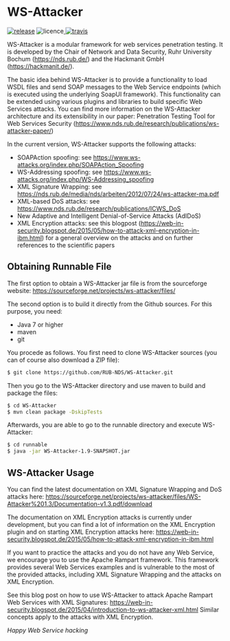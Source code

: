 # WS-Attacker

[![release](https://img.shields.io/badge/Release-v1.8-blue.svg)](https://github.com/RUB-NDS/WS-Attacker/releases)
![licence](https://img.shields.io/badge/License-GPLv2-brightgreen.svg)[ ![travis](https://travis-ci.org/RUB-NDS/WS-Attacker.svg?branch=master)](https://travis-ci.org/RUB-NDS/WS-Attacker)

WS-Attacker is a modular framework for web services penetration testing. It is
developed by the Chair of Network and Data Security, Ruhr University Bochum
(https://nds.rub.de/) and the Hackmanit GmbH (https://hackmanit.de/).

The basic idea behind WS-Attacker is to provide a functionality to load WSDL
files and send SOAP messages to the Web Service endpoints (which is executed
using the underlying SoapUI framework). This functionality can be extended using
various plugins and libraries to build specific Web Services attacks. You can
find more information on the WS-Attacker architecture and its extensibility in
our paper: Penetration Testing Tool for Web Services Security
(https://www.nds.rub.de/research/publications/ws-attacker-paper/)

In the current version, WS-Attacker supports the following attacks:

- SOAPAction spoofing: see
  https://www.ws-attacks.org/index.php/SOAPAction_Spoofing
- WS-Addressing spoofing: see
  https://www.ws-attacks.org/index.php/WS-Addressing_spoofing
- XML Signature Wrapping: see
  https://nds.rub.de/media/nds/arbeiten/2012/07/24/ws-attacker-ma.pdf
- XML-based DoS attacks: see
  https://www.nds.rub.de/research/publications/ICWS_DoS
- New Adaptive and Intelligent Denial-of-Service Attacks (AdIDoS)
- XML Encryption attacks: see this blogpost
  (https://web-in-security.blogspot.de/2015/05/how-to-attack-xml-encryption-in-ibm.html)
  for a general overview on the attacks and on further references to the
  scientific papers

## Obtaining Runnable File

The first option to obtain a WS-Attacker jar file is from the sourceforge
website: https://sourceforge.net/projects/ws-attacker/files/

The second option is to build it directly from the Github sources. For this
purpose, you need:

- Java 7 or higher
- maven
- git

You procede as follows. You first need to clone WS-Attacker sources (you can of
course also download a ZIP file):

```bash
$ git clone https://github.com/RUB-NDS/WS-Attacker.git
```

Then you go to the WS-Attacker directory and use maven to build and package the
files:

```bash
$ cd WS-Attacker
$ mvn clean package -DskipTests
```

Afterwards, you are able to go to the runnable directory and execute
WS-Attacker:

```bash
$ cd runnable
$ java -jar WS-Attacker-1.9-SNAPSHOT.jar
```

## WS-Attacker Usage

You can find the latest documentation on XML Signature Wrapping and DoS attacks
here:
https://sourceforge.net/projects/ws-attacker/files/WS-Attacker%201.3/Documentation-v1.3.pdf/download

The documentation on XML Encryption attacks is currently under development, but
you can find a lot of information on the XML Encryption plugin and on starting
XML Encryption attacks here:
https://web-in-security.blogspot.de/2015/05/how-to-attack-xml-encryption-in-ibm.html

If you want to practice the attacks and you do not have any Web Service, we
encourage you to use the Apache Rampart framework. This framework provides
several Web Services examples and is vulnerable to the most of the provided
attacks, including XML Signature Wrapping and the attacks on XML Encryption.

See this blog post on how to use WS-Attacker to attack Apache Rampart Web
Services with XML Signatures:
https://web-in-security.blogspot.de/2015/04/introduction-to-ws-attacker-xml.html
Similar concepts apply to the attacks with XML Encryption.

_Happy Web Service hacking_
